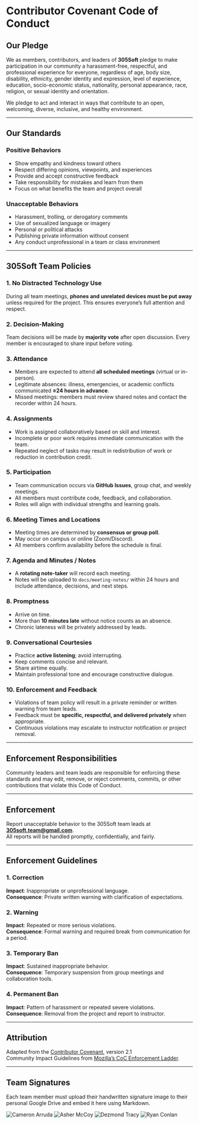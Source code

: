 # Contributor Covenant Code of Conduct

## Our Pledge

We as members, contributors, and leaders of **305Soft** pledge to make participation in our community a harassment-free, respectful, and professional experience for everyone, regardless of age, body size, disability, ethnicity, gender identity and expression, level of experience, education, socio-economic status, nationality, personal appearance, race, religion, or sexual identity and orientation.

We pledge to act and interact in ways that contribute to an open, welcoming, diverse, inclusive, and healthy environment.

---

## Our Standards

### Positive Behaviors
* Show empathy and kindness toward others  
* Respect differing opinions, viewpoints, and experiences  
* Provide and accept constructive feedback  
* Take responsibility for mistakes and learn from them  
* Focus on what benefits the team and project overall  

### Unacceptable Behaviors
* Harassment, trolling, or derogatory comments  
* Use of sexualized language or imagery  
* Personal or political attacks  
* Publishing private information without consent  
* Any conduct unprofessional in a team or class environment  

---

## 305Soft Team Policies

### 1. No Distracted Technology Use
During all team meetings, **phones and unrelated devices must be put away** unless required for the project. This ensures everyone’s full attention and respect.

### 2. Decision-Making
Team decisions will be made by **majority vote** after open discussion. Every member is encouraged to share input before voting.

### 3. Attendance
* Members are expected to attend **all scheduled meetings** (virtual or in-person).  
* Legitimate absences: illness, emergencies, or academic conflicts communicated **≥24 hours in advance**.  
* Missed meetings: members must review shared notes and contact the recorder within 24 hours.

### 4. Assignments
* Work is assigned collaboratively based on skill and interest.  
* Incomplete or poor work requires immediate communication with the team.  
* Repeated neglect of tasks may result in redistribution of work or reduction in contribution credit.

### 5. Participation
* Team communication occurs via **GitHub Issues**, group chat, and weekly meetings.  
* All members must contribute code, feedback, and collaboration.  
* Roles will align with individual strengths and learning goals.

### 6. Meeting Times and Locations
* Meeting times are determined by **consensus or group poll**.  
* May occur on campus or online (Zoom/Discord).  
* All members confirm availability before the schedule is final.

### 7. Agenda and Minutes / Notes
* A **rotating note-taker** will record each meeting.  
* Notes will be uploaded to `docs/meeting-notes/` within 24 hours and include attendance, decisions, and next steps.

### 8. Promptness
* Arrive on time.  
* More than **10 minutes late** without notice counts as an absence.  
* Chronic lateness will be privately addressed by leads.

### 9. Conversational Courtesies
* Practice **active listening**; avoid interrupting.  
* Keep comments concise and relevant.  
* Share airtime equally.  
* Maintain professional tone and encourage constructive dialogue.

### 10. Enforcement and Feedback
* Violations of team policy will result in a private reminder or written warning from team leads.  
* Feedback must be **specific, respectful, and delivered privately** when appropriate.  
* Continuous violations may escalate to instructor notification or project removal.

---

## Enforcement Responsibilities

Community leaders and team leads are responsible for enforcing these standards and may edit, remove, or reject comments, commits, or other contributions that violate this Code of Conduct.

---

## Enforcement

Report unacceptable behavior to the 305Soft team leads at **305soft.team@gmail.com**.  
All reports will be handled promptly, confidentially, and fairly.

---

## Enforcement Guidelines

### 1. Correction
**Impact**: Inappropriate or unprofessional language.  
**Consequence**: Private written warning with clarification of expectations.

### 2. Warning
**Impact**: Repeated or more serious violations.  
**Consequence**: Formal warning and required break from communication for a period.

### 3. Temporary Ban
**Impact**: Sustained inappropriate behavior.  
**Consequence**: Temporary suspension from group meetings and collaboration tools.

### 4. Permanent Ban
**Impact**: Pattern of harassment or repeated severe violations.  
**Consequence**: Removal from the project and report to instructor.

---

## Attribution

Adapted from the [Contributor Covenant][homepage], version 2.1  
Community Impact Guidelines from [Mozilla’s CoC Enforcement Ladder][Mozilla CoC].

[homepage]: https://www.contributor-covenant.org  
[v2.1]: https://www.contributor-covenant.org/version/2/1/code_of_conduct.html  
[Mozilla CoC]: https://github.com/mozilla/diversity  

---

## Team Signatures

Each team member must upload their handwritten signature image to their personal Google Drive and embed it here using Markdown.

![Cameron Arruda](https://drive.google.com/uc?export=view&id=15nSYtTvn4s2G2l4YR7cXg5xI7Q5UAQ9x)
![Asher McCoy](https://drive.google.com/uc?export=view&id=1NWcxFE0H-0uidp_L59Yk1R8OUjF0EQRt)
![Dezmond Tracy](https://drive.google.com/uc?export=view&id=1vPJPdtdMvZ-Pm4Qczzv__bG8ASHcXwpJ)
![Ryan Conlan](https://drive.google.com/uc?export=view&id=1jjUE8jbSIbihSy-U_OJ9xtwHBJYFQpmj)


